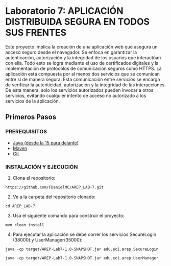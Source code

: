 # Laboratorio 7: APLICACIÓN DISTRIBUIDA SEGURA EN TODOS SUS FRENTES

Este proyecto implica la creación de una aplicación web que asegura un acceso seguro desde el navegador. Se enfoca en garantizar la autenticación, autorización y la integridad de los usuarios que interactúan con ella. Todo esto se logra mediante el uso de certificados digitales y la implementación de protocolos de comunicación seguros como HTTPS. La aplicación está compuesta por al menos dos servicios que se comunican entre sí de manera segura. Esta comunicación entre servicios se encarga de verificar la autenticidad, autorización y la integridad de las interacciones. De esta manera, solo los servicios autorizados pueden invocar a otros servicios, evitando cualquier intento de acceso no autorizado a los servicios de la aplicación.

## Primeros Pasos

### PREREQUISITOS

* [Java (desde la 15 para delante)](https://www.oracle.com/co/java/technologies/downloads/) 
* [Maven](https://maven.apache.org/download.cgi) 
* [Git](https://git-scm.com/downloads)

### INSTALACIÓN Y EJECUCIÓN 

1. Clona el repositorio:
```
https://github.com/FDanielMC/AREP_LAB-7.git
```

2. Ve a la carpeta del repositorio clonado:
```
cd AREP_LAB-7
```

3. Usa el siguiente comando para construir el proyecto:
```
mvn clean install
```

4. Para ejecutar la aplicación se debe correr los servicios SecureLogin (38000) y UserManager(35000):
```
java -cp target/AREP-Lab7-1.0-SNAPSHOT.jar edu.eci.arep.SecureLogin
```

```
java -cp target/AREP-Lab7-1.0-SNAPSHOT.jar edu.eci.arep.UserManager
```
